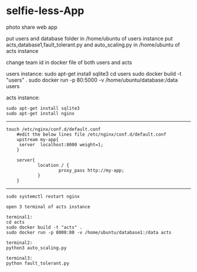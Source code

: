 # selfie-less-App
photo share web app

put users and database folder in /home/ubuntu of users instance
put acts,database1,fault_tolerant.py and auto_scaling.py in /home/ubuntu of acts instance

change team id in docker file of both users and acts


users instance:
sudo apt-get install sqlite3
cd users
sudo docker build -t "users" .
sudo docker run -p 80:5000 -v /home/ubuntu/database:/data users



acts instance:

	sudo apt-get install sqlite3
	sudo apt-get install nginx 
---------------------------------------------	
	touch /etc/nginx/conf.d/default.conf
		#edit the below lines file /etc/nginx/conf.d/default.conf
		upstream my-app{
		 server  localhost:8000 weight=1;
		}

		server{
		        location / {
		                proxy_pass http://my-app;
		        }
		}

 -------------------------------------------------------------

	sudo systemctl restart nginx

	open 3 terminal of acts instance

	terminal1:
	cd acts
	sudo docker build -t "acts" .
	sudo docker run -p 8000:80 -v /home/ubuntu/database1:/data acts

	terminal2:
	python3 auto_scaling.py

	terminal3:
	python fault_tolerant.py
